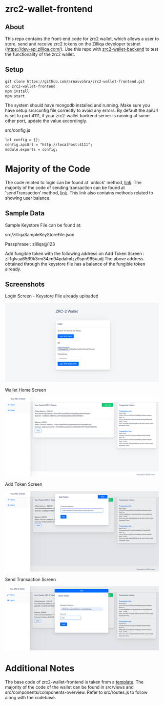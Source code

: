 # zrc2-wallet-frontend

## About

This repo contains the front-end code for zrc2 wallet, which allows a user to store, send and receive zrc2 tokens on the Zilliqa developer testnet (https://dev-api.zilliqa.com/). Use this repo with [zrc2-wallet-backend](https://github.com/arnavvohra/zrc2-wallet-backend) to test the functionality of the zrc2 wallet.

## Setup

```
git clone https://github.com/arnavvohra/zrc2-wallet-frontend.git
cd zrc2-wallet-frontend
npm install
npm start
```
The system should have mongodb installed and running.
Make sure you have setup src/config file correctly to avoid any errors. By default the apiUrl is set to port 4111, if your zrc2-wallet backend server is running at some other port, update the value accordingly.

src/config.js
```
let config = {};
config.apiUrl = "http://localhost:4111";
module.exports = config;

```

# Majority of the Code
The code related to login can be found at 'unlock' method, [link](https://github.com/arnavvohra/zrc2-wallet-frontend/blob/master/src/components/components-overview/LoginForm.js).
The majority of the code of sending transaction can be found at 'sendTransaction' method, [link](https://github.com/arnavvohra/zrc2-wallet-frontend/blob/master/src/components/components-overview/Wallet.js). This link also contains methods related to showing user balance.

## Sample Data
Sample Keystore File can be found at: 

src/zilliqaSampleKeyStoreFile.json

Passphrase : zilliqa@123

Add fungible token with the following address on Add Token Screen : zil1glvua6569k3rm34jm94pdalmlzz9spn965uudj
The above address obtained through the keystore file has a balance of the fungible token already.
## Screenshots

Login Screen - Keystore File already uploaded

<img src = "src/images/screenshots/loginScreen.png">

Wallet Home Screen

<img src = "src/images/screenshots/walletScreen.png">

Add Token Screen

<img src = "src/images/screenshots/addToken.png">

Send Transaction Screen

<img src = "src/images/screenshots/sendTransactionScreen.png">


# Additional Notes
The base code of zrc2-wallet-frontend is taken from a [template](https://github.com/DesignRevision/shards-dashboard-react).
The majority of the code of the wallet can be found in src/views and src/components/components-overview.
Refer to src/routes.js to follow along with the codebase.
